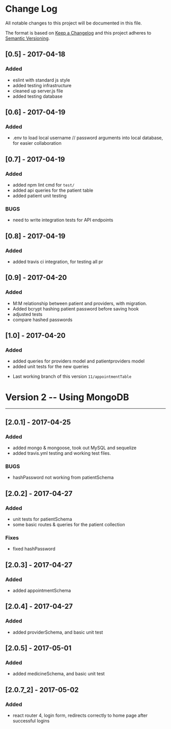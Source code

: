 # Change Log
All notable changes to this project will be documented in this file.

The format is based on [Keep a Changelog](http://keepachangelog.com/)
and this project adheres to [Semantic Versioning](http://semver.org/).

## [0.5] - 2017-04-18
### Added
- eslint with standard js style
- added testing infrastructure
- cleaned up server.js file
- added testing database

## [0.6] - 2017-04-19
### Added
- .env to load local username // password arguments into local database, for easier collaboration

## [0.7] - 2017-04-19
### Added
- added npm lint cmd for `test/`
- added api queries for the patient table
- added patient unit testing
### BUGS
- need to write integration tests for API endpoints

## [0.8] - 2017-04-19
### Added
- added travis ci integration, for testing all pr

## [0.9] - 2017-04-20
### Added
- M:M relationship between patient and providers, with migration.
- Added bcrypt hashing patient password before saving hook
- adjusted tests
- compare hashed passwords

## [1.0] - 2017-04-20
### Added
- added queries for providers model and patientproviders model
- added unit tests for the new queries
* Last working branch of this version `11/appointmentTable`

# Version 2 -- Using MongoDB
----------------------------
## [2.0.1] - 2017-04-25
### Added
- added mongo & mongoose, took out MySQL and sequelize
- added travis.yml testing and working test files.
### BUGS
- hashPassword not working from patientSchema

## [2.0.2] - 2017-04-27
### Added
- unit tests for patientSchema
- some basic routes & queries for the patient collection
### Fixes
- fixed hashPassword

## [2.0.3] - 2017-04-27
### Added
- added appointmentSchema

## [2.0.4] - 2017-04-27
### Added
- added providerSchema, and basic unit test

## [2.0.5] - 2017-05-01
### Added
- added medicineSchema, and basic unit test

## [2.0.7_2] - 2017-05-02
### Added
- react router 4, login form, redirects correctly to home page after successful logins